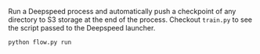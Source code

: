 Run a Deepspeed process and automatically push a checkpoint of any directory to S3 storage at the end of the process. 
Checkout `train.py` to see the script passed to the Deepspeed launcher.

```
python flow.py run
```